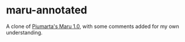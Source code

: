 # maru-annotated
A clone of [Piumarta's Maru 1.0](http://piumarta.com/software/maru/), with some comments added for my own understanding.
